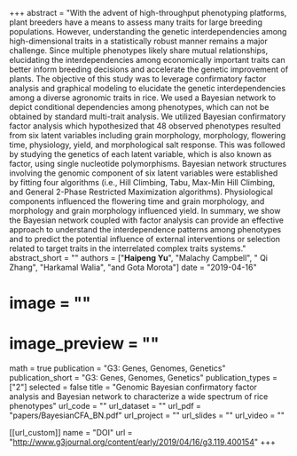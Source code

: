 +++ 
abstract = "With the advent of high-throughput phenotyping platforms, plant breeders have a means to assess many traits for large breeding populations. However, understanding the genetic interdependencies among high-dimensional traits in a statistically robust manner remains a major challenge. Since multiple phenotypes likely share mutual relationships, elucidating the interdependencies among economically important traits can better inform breeding decisions and accelerate the genetic improvement of plants. The objective of this study was to leverage confirmatory factor analysis and graphical modeling to elucidate the genetic interdependencies among a diverse agronomic traits in rice. We used a Bayesian network to depict conditional dependencies among phenotypes, which can not be obtained by standard multi-trait analysis. We utilized Bayesian confirmatory factor analysis which hypothesized that 48 observed phenotypes resulted from six latent variables including grain morphology, morphology, flowering time, physiology, yield, and morphological salt response. This was followed by studying the genetics of each latent variable, which is also known as factor, using single nucleotide polymorphisms. Bayesian network structures involving the genomic component of six latent variables were established by fitting four algorithms (i.e., Hill Climbing, Tabu, Max-Min Hill Climbing, and General 2-Phase Restricted Maximization algorithms). Physiological components influenced the flowering time and grain morphology, and morphology and grain morphology influenced yield. In summary, we show the Bayesian network coupled with factor analysis can provide an effective approach to understand the interdependence patterns among phenotypes and to predict the potential influence of external interventions or selection related to target traits in the interrelated complex traits systems."
abstract_short = ""
authors = ["__Haipeng Yu__", "Malachy Campbell", " Qi Zhang", "Harkamal Walia", "and Gota Morota"]
date = "2019-04-16"
# image = ""
# image_preview = ""
math = true
publication = "G3: Genes, Genomes, Genetics"
publication_short = "G3: Genes, Genomes, Genetics"
publication_types = ["2"]
selected = false
title = "Genomic Bayesian confirmatory factor analysis and Bayesian network to characterize a wide spectrum of rice phenotypes"
url_code = ""
url_dataset = ""
url_pdf = "papers/BayesianCFA_BN.pdf"
url_project = ""
url_slides = ""
url_video = ""

[[url_custom]]
name = "DOI"
url = "http://www.g3journal.org/content/early/2019/04/16/g3.119.400154"
+++

